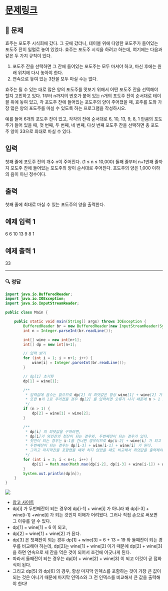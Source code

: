 # [문제링크](https://www.acmicpc.net/problem/2156)

## 📝 문제

효주는 포도주 시식회에 갔다. 그 곳에 갔더니, 테이블 위에 다양한 포도주가 들어있는 포도주 잔이 일렬로 놓여 있었다. 효주는 포도주 시식을 하려고 하는데, 여기에는 다음과 같은 두 가지 규칙이 있다.

1.  포도주 잔을 선택하면 그 잔에 들어있는 포도주는 모두 마셔야 하고, 마신 후에는 원래 위치에 다시 놓아야 한다.
2.  연속으로 놓여 있는 3잔을 모두 마실 수는 없다.

효주는 될 수 있는 대로 많은 양의 포도주를 맛보기 위해서 어떤 포도주 잔을 선택해야 할지 고민하고 있다. 1부터 n까지의 번호가 붙어 있는 n개의 포도주 잔이 순서대로 테이블 위에 놓여 있고, 각 포도주 잔에 들어있는 포도주의 양이 주어졌을 때, 효주를 도와 가장 많은 양의 포도주를 마실 수 있도록 하는 프로그램을 작성하시오. 

예를 들어 6개의 포도주 잔이 있고, 각각의 잔에 순서대로 6, 10, 13, 9, 8, 1 만큼의 포도주가 들어 있을 때, 첫 번째, 두 번째, 네 번째, 다섯 번째 포도주 잔을 선택하면 총 포도주 양이 33으로 최대로 마실 수 있다.

## 입력

첫째 줄에 포도주 잔의 개수 n이 주어진다. (1 ≤ n ≤ 10,000) 둘째 줄부터 n+1번째 줄까지 포도주 잔에 들어있는 포도주의 양이 순서대로 주어진다. 포도주의 양은 1,000 이하의 음이 아닌 정수이다.

## 출력

첫째 줄에 최대로 마실 수 있는 포도주의 양을 출력한다.

## 예제 입력 1 

6
6
10
13
9
8
1

## 예제 출력 1

33

---

### 🔍 정답

```java
import java.io.BufferedReader;
import java.io.IOException;
import java.io.InputStreamReader;

public class Main {

    public static void main(String[] args) throws IOException {
        BufferedReader br = new BufferedReader(new InputStreamReader(System.in));
        int n = Integer.parseInt(br.readLine());

        int[] wine = new int[n+1];
        int[] dp = new int[n+1];

        // 입력 받기
        for (int i = 1; i < n+1; i++) {
            wine[i] = Integer.parseInt(br.readLine());
        }

        // dp[1] 초기화
        dp[1] = wine[1];

        /**
         * 입력값에 음수는 없으므로 dp[2] 의 최댓값은 항상 wine[1] + wine[2] 가 된다!
         * 또한 n이 1로 주어졌을 경우 dp[2] 를 입력하면 오류가 나기 때문에 n > 1 조건을 붙인다.
         */
        if (n > 1) {
            dp[2] = wine[1] + wine[2];
        }

        /**
         * dp[i] 의 최댓값을 구하려면,
         * dp[i]가 와인잔의 첫잔이 되는 경우와, 두번째잔이 되는 경우가 있다.
         * 첫잔이 되는 경우는 i-1을 건너뛴 경우이므로 dp[i-2] + wine[i] 가 되고
         * 두번째잔이 되는 경우는 dp[i-3] + wine[i-1] + wine[i] 가 된다.
         * 그리고 마지막잔을 포함했을 때와 하지 않았을 때도 비교해서 최댓값을 출력해야 한다.
         */
        for (int i = 3; i < n+1; i++) {
            dp[i] = Math.max(Math.max(dp[i-2], dp[i-3] + wine[i-1]) + wine[i], dp[i-1]);
        }
        System.out.println(dp[n]);
    }
}
```

![](https://img1.daumcdn.net/thumb/R1280x0/?scode=mtistory2&fname=https%3A%2F%2Fblog.kakaocdn.net%2Fdn%2FbDcDRF%2FbtrVzuTEACd%2FReSlVFvKxc6Y2d3zxcTt0k%2Fimg.jpg)

- [참고 사이트](https://st-lab.tistory.com/135)
- dp[i] 가 두번째잔이 되는 경우에 dp[i-1] + wine[i] 가 아니라 왜 dp[i-3] + wine[i-1] +wine[i] 가 되는 것인지 이해가 어려웠다. 그러나 직접 손으로 써보면 그 이유를 알 수 있다.
- dp[1] = wine[1] = 6 이 되고,
- dp[2] = wine[1] + wine[2] 가 된다.
- dp[3] 은 첫째잔이 되는 경우 dp[1] + wine[3] = 6 + 13 = 19 와 둘째잔이 되는 경우를 비교해야 하는데, dp[2]는 wine[1] + wine[2] 이기 때문에 dp[2] + wine[3] 을 하면 연속으로 세 잔을 먹은 것이 되어서 조건에 어긋나게 된다.
- 따라서 둘째잔이 되는 경우는 dp[0] + wine[2] + wine[3] 이 되고 이것이 곧 점화식이 된다.
- 그리고 dp[5] 와 dp[6] 의 경우, 항상 마지막 인덱스를 포함하는 것이 가장 큰 값이 되는 것은 아니기 때문에 마지막 인덱스와 그 전 인덱스를 비교해서 큰 값을 출력해야 한다!